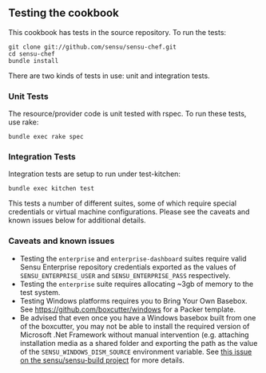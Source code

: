 ## Testing the cookbook

This cookbook has tests in the source repository. To run the tests:

```
git clone git://github.com/sensu/sensu-chef.git
cd sensu-chef
bundle install
```

There are two kinds of tests in use: unit and integration tests.

### Unit Tests

The resource/provider code is unit tested with rspec. To run these tests, use rake:

```
bundle exec rake spec
```

### Integration Tests

Integration tests are setup to run under test-kitchen:

```
bundle exec kitchen test
```

This tests a number of different suites, some of which require special credentials or virtual machine configurations. Please see the caveats and known issues below for additional details.

### Caveats and known issues

* Testing the `enterprise` and `enterprise-dashboard` suites require valid Sensu Enterprise repository credentials exported as the values of `SENSU_ENTERPRISE_USER` and `SENSU_ENTERPRISE_PASS` respectively.
* Testing the `enterprise` suite requires allocating ~3gb of memory to the test system.
* Testing Windows platforms requires you to Bring Your Own Basebox. See https://github.com/boxcutter/windows for a Packer template.
* Be advised that even once you have a Windows basebox built from one of the boxcutter, you may not be able to install the required version of Microsoft .Net Framework without manual intervention (e.g. attaching installation media as a shared folder and exporting the path as the value of the `SENSU_WINDOWS_DISM_SOURCE` environment variable. See [this issue on the sensu/sensu-build project](https://github.com/sensu/sensu-build/issues/149) for more details.
